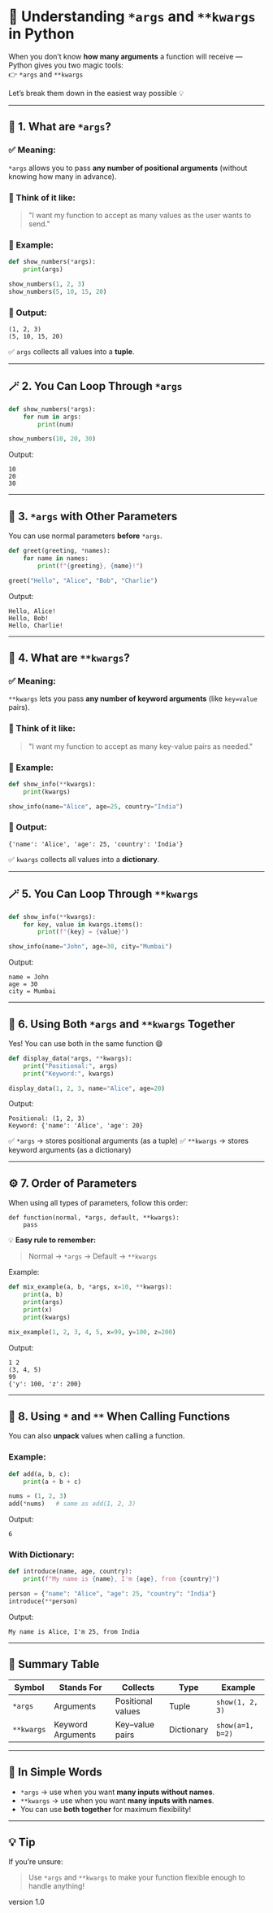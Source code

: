 
# 🌟 Understanding `*args` and `**kwargs` in Python

When you don’t know **how many arguments** a function will receive — Python gives you two magic tools:  
👉 `*args` and `**kwargs`

Let’s break them down in the easiest way possible 💡

---

## 🧩 1. What are `*args`?

### ✅ Meaning:
`*args` allows you to pass **any number of positional arguments** (without knowing how many in advance).

### 🧠 Think of it like:
> "I want my function to accept as many values as the user wants to send."

### 🔹 Example:
```python
def show_numbers(*args):
    print(args)

show_numbers(1, 2, 3)
show_numbers(5, 10, 15, 20)
````

### 🧾 Output:

```
(1, 2, 3)
(5, 10, 15, 20)
```

✅ `args` collects all values into a **tuple**.

---

## 🪄 2. You Can Loop Through `*args`

```python
def show_numbers(*args):
    for num in args:
        print(num)

show_numbers(10, 20, 30)
```

Output:

```
10
20
30
```

---

## 🎯 3. `*args` with Other Parameters

You can use normal parameters **before** `*args`.

```python
def greet(greeting, *names):
    for name in names:
        print(f"{greeting}, {name}!")

greet("Hello", "Alice", "Bob", "Charlie")
```

Output:

```
Hello, Alice!
Hello, Bob!
Hello, Charlie!
```

---

## 🧱 4. What are `**kwargs`?

### ✅ Meaning:

`**kwargs` lets you pass **any number of keyword arguments** (like `key=value` pairs).

### 🧠 Think of it like:

> "I want my function to accept as many key-value pairs as needed."

### 🔹 Example:

```python
def show_info(**kwargs):
    print(kwargs)

show_info(name="Alice", age=25, country="India")
```

### 🧾 Output:

```
{'name': 'Alice', 'age': 25, 'country': 'India'}
```

✅ `kwargs` collects all values into a **dictionary**.

---

## 🪄 5. You Can Loop Through `**kwargs`

```python
def show_info(**kwargs):
    for key, value in kwargs.items():
        print(f"{key} = {value}")

show_info(name="John", age=30, city="Mumbai")
```

Output:

```
name = John
age = 30
city = Mumbai
```

---

## 🧠 6. Using Both `*args` and `**kwargs` Together

Yes! You can use both in the same function 😄

```python
def display_data(*args, **kwargs):
    print("Positional:", args)
    print("Keyword:", kwargs)

display_data(1, 2, 3, name="Alice", age=20)
```

Output:

```
Positional: (1, 2, 3)
Keyword: {'name': 'Alice', 'age': 20}
```

✅ `*args` → stores positional arguments (as a tuple)
✅ `**kwargs` → stores keyword arguments (as a dictionary)

---

## ⚙️ 7. Order of Parameters

When using all types of parameters, follow this order:

```
def function(normal, *args, default, **kwargs):
    pass
```

💡 **Easy rule to remember:**

> Normal → `*args` → Default → `**kwargs`

Example:

```python
def mix_example(a, b, *args, x=10, **kwargs):
    print(a, b)
    print(args)
    print(x)
    print(kwargs)

mix_example(1, 2, 3, 4, 5, x=99, y=100, z=200)
```

Output:

```
1 2
(3, 4, 5)
99
{'y': 100, 'z': 200}
```

---

## 🚀 8. Using `*` and `**` When Calling Functions

You can also **unpack** values when calling a function.

### Example:

```python
def add(a, b, c):
    print(a + b + c)

nums = (1, 2, 3)
add(*nums)   # same as add(1, 2, 3)
```

Output:

```
6
```

### With Dictionary:

```python
def introduce(name, age, country):
    print(f"My name is {name}, I'm {age}, from {country}")

person = {"name": "Alice", "age": 25, "country": "India"}
introduce(**person)
```

Output:

```
My name is Alice, I'm 25, from India
```

---

## 🧾 Summary Table

| Symbol     | Stands For        | Collects          | Type       | Example          |
| ---------- | ----------------- | ----------------- | ---------- | ---------------- |
| `*args`    | Arguments         | Positional values | Tuple      | `show(1, 2, 3)`  |
| `**kwargs` | Keyword Arguments | Key–value pairs   | Dictionary | `show(a=1, b=2)` |

---

## 🎯 In Simple Words

* `*args` → use when you want **many inputs without names**.
* `**kwargs` → use when you want **many inputs with names**.
* You can use **both together** for maximum flexibility!

---

## 💡 Tip

If you’re unsure:

> Use `*args` and `**kwargs` to make your function flexible enough to handle anything!

version 1.0
